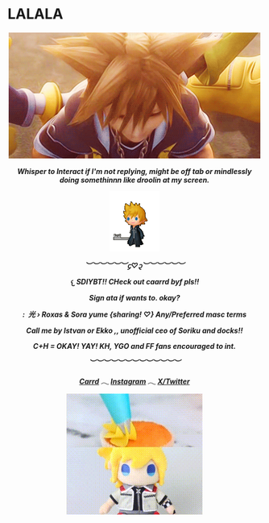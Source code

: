 

# LALALA
<h5 align="center"


![Roxas](a8876b339d430aa8a79079ca165bf14b.gif)


        
Whisper to Interact if I'm not replying, might be off tab or mindlessly doing somethinnn like droolin at my screen.

![Walking](roxas.gif)

︶︶︶︶︶︶᧔♡᧓︶︶︶︶︶︶


𐔌 SDIYBT!! CHeck out caarrd byf pls!!

Sign ata if wants to. okay?




:  光 › Roxas & Sora yume {sharing! ♡} Any/Preferred masc terms

Call me by Istvan or Ekko ,, unofficial ceo of Soriku and docks!!

C+H = OKAY! YAY! KH, YGO and FF fans encouraged to int.


︶︶︶︶︶︶︶︶︶︶︶︶︶


[Carrd](https://ekkointroduct.carrd.co/)
𓂃
[Instagram](https://www.instagram.com/cultsren/)
𓂃
[X/Twitter](https://x.com/echoedtes)







![ice head](roxas-kh2.gif)
